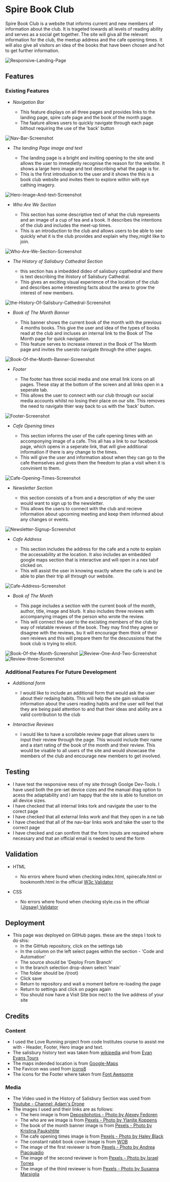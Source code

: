 # Spire Book Club

Spire Book Club is a website that informs current and new members of information about the club. It is trageted towards all levels of reading ability and serves as a social get together. The site will giva all the relevant information for the club, the meetup address and the cafe opening times. It will also give all visitors an idea of the books that have been chosen and hot to get further information.

![Responsive-Landing-Page](https://github.com/JBRobinson93/Salisbury_Spire_Book_Club/assets/138578310/c4e0b7bf-0809-4e49-881c-ef5097885fb9)

## Features

### Existing Features

- _Navigation Bar_

  - This feature displays on all three pages and provides links to the landing page, spire cafe page and the book of the month page.
  - The faature allows users to quickly navigate through each page bithout requiring the use of the 'back' button

![Nav-Bar-Screenshot](https://github.com/JBRobinson93/Salisbury_Spire_Book_Club/assets/138578310/060a61c3-4b83-4627-bcd0-3ee84423a2d4)

- _The landing Page image and text_

  - The landing page is a bright and inviting opening to the site and allows the user to immedietly recognise the reason for the website. It shows a large hero image and text describing what the page is for.
  - This is the first introdustion to the user and it shows the this is a book club website and invites them to explore within with eye cathing imagery.

![Hero-Image-And-text-Screenshot](https://github.com/JBRobinson93/Salisbury_Spire_Book_Club/assets/138578310/193d6a89-2418-47a5-bfc0-190933e3b388)

- _Who Are We Section_

  - This section has some descriptive text of what the club represents and an image of a cup of tea and a book. It describes the intentions of the club and includes the meet-up times.
  - This is an introduction to the club and allows users to be able to see quickly what it is the club provides and explain why they,might like to join.

![Who-Are-We-Section-Screenshot](https://github.com/JBRobinson93/Salisbury_Spire_Book_Club/assets/138578310/526d5f24-d24d-42b8-a739-0eb6a31df69e)

- _The History of Salisbury Cathedral Section_

  - this section has a imbedded dideo of salisbury cqathedral and there is text describing the ihistory of Salisbury Cathedral.
  - This gives an exciting visual experience of the location of the club and describes aome interesting facts about the area to grow the interest of new members.

![the-History-Of-Salisbury-Cathedral-Screenshot](https://github.com/JBRobinson93/Salisbury_Spire_Book_Club/assets/138578310/e6712e6a-32b1-4588-8780-24a8319daa51)

- _Book of The Month Banner_

  - This banner shows the current book of the month with the previous 4 months books. This give the user and idea of the types of books read at the club and incluses an internal link to the Book of The Month page for quick navigation.
  - This feature serves to increase interest in the Book of The Month page and invites the usersto navigate through the other pages.

![Book-Of-the-Month-Banner-Screenshot](https://github.com/JBRobinson93/Salisbury_Spire_Book_Club/assets/138578310/3b438be3-a7e1-41c9-b92c-e8d9994b6b28)

- _Footer_

  - The footer has three social media and one email link icons on all pages. These stay at the bottom of the screen and all links open in a seperate tab.
  - This allows the user to connect with our club through our social media accounts whilst no losing their place on our site. This removes the need to navigate thier way back to us with the 'back' button.

![Footer-Screenshot](https://github.com/JBRobinson93/Salisbury_Spire_Book_Club/assets/138578310/ff7c6b4e-546e-42eb-ae34-883db552a9a3)

- _Cafe Opening times_

  - This section informs the user of the cafe opening times with an accomponying image of a cafe. This all has a link to our facebook page, which opens in a seperate link, that will give additional information if there is any change to the times.
  - This will give the user and information about when they can go to the cafe themselves and gives them the freedom to plan a visit when it is convinient to them.

![Cafe-Opening-Times-Screenshot](https://github.com/JBRobinson93/Salisbury_Spire_Book_Club/assets/138578310/58de18a9-1cda-4bba-b9ad-6e238ef1cef2)

- _Newsletter Section_

  - this section consists of a from and a description of why the user would want to sign up to the newsletter.
  - This allows the users to connect with the club and recieve information about upcoming meeting and keep them informed about any changes or events.

![Newsletter-Signup-Screenshot](https://github.com/JBRobinson93/Salisbury_Spire_Book_Club/assets/138578310/9316924f-a9ce-40b3-b89f-643290d84b70)

- _Cafe Address_

  - This section includes the address for the cafe and a note to explain the accessability at the location. It also includes an embedded google maps section that is interactive and will open in a nex tabif clicked on.
  - This will assist the user in knowing exactly where the cafe is and be able to plan their trip all through our website.

![Cafe-Address-Screenshot](https://github.com/JBRobinson93/Salisbury_Spire_Book_Club/assets/138578310/89d687f4-15da-4c88-b79d-4bc3960de3fa)

- _Book of The Month_

  - This page includes a section with the current book of the month, author, title, image and blurb. It also includes three reviews with accompanying images of the person who wrote the review.
  - This will connect the user to the excisting members of the club by way of relatable reviews of the book. They may find they agree or disagree with the reviews, bu it will encourage them think of their own reviews and this will prepare them for the descussions that the book club is trying to elicit.

![Book-Of-the-Month-Screenshot](https://github.com/JBRobinson93/Salisbury_Spire_Book_Club/assets/138578310/505c6626-6ab0-459a-b3f7-1d376d72d8c4)
![Review-One-And-Two-Screenshot](https://github.com/JBRobinson93/Salisbury_Spire_Book_Club/assets/138578310/1ba0db2a-55b4-4553-8c3e-9e0b6c7be99c)
![Review-three-Screenshot](https://github.com/JBRobinson93/Salisbury_Spire_Book_Club/assets/138578310/f2fffda8-8286-4e08-aa98-1b036cc36dbe)

### Additional Features For Future Development

- _Additional form_

  - I would like to include an additional form that would ask the user about their redaing habits. This will help the site gain valuable information about the users reading habits and the user will feel that they are being paid attention to and that their ideas and ability are a valid contribution to the club

- _Interactive Reviews_

  - I would like to have a scrollable review page that allows users to input their review through the page. This wouold include their name and a start rating of the book of the month and their review. This would be visable to all users of the site and would showcase the members of the club and encourage new members to get involved.

## Testing

- I have test the responsive ness of my site through Goolge Dev-Tools. I have used both the pre-set device cizes and the manual drag option to acess the adaptability and I am happy that the site is able to funstion on all device sizes.
- I have checked that all internal links tork and navigate the user to the corect page
- I have checked that all external links work and that they open in a ne tab
- I have checked that all of the nav-bar links work and take the user to the correct page
- I have checked and can oonfirm that the form inputs are required where necessary and that an official email is needed to send the form

## Validation

- HTML

  - No errors where found when checking index.html, spirecafe.html or bookmonth.html in the official [W3c Validator](https://validator.w3.org/nu/?doc=https%3A%2F%2Fjbrobinson93.github.io%2FSalisbury_Spire_Book_Club%2Findex.html)

- CSS
  - No errors where found when checking style.css in the official [(Jigsaw) Validator](https://jigsaw.w3.org/css-validator/validator?uri=https%3A%2F%2Fjbrobinson93.github.io%2FSalisbury_Spire_Book_Club%2Findex.html&profile=css3svg&usermedium=all&warning=1&vextwarning=&lang=en)

## Deployment

- This page was deployed on GitHub pages. these are the steps I took to do shis:
   - In the GitHub repository, click on the settings tab
   - In the column on the left select pages within the section - 'Code and Automation'
   - The source should be 'Deploy From Branch'
   - In the branch selection drop-down select 'main'
   - The folder should be /(root)
   - Click save
   - Return to repository and wait a moment before re-loading the page
   - Return to settings and click on pages again
   - You should now have a Visit Site box nect to the live address of your site


## Credits


### Content

- I used the Love Running project from code Institutes course to assist me with - Header, Footer, Hero image and text.
- The salisbury history text was taken from [wikipedia](https://en.wikipedia.org/wiki/Salisbury_Cathedral) and from [Evan Evans Tours](https://evanevanstours.com/blog/visiting-salisbury-cathedral/)
- The maps indended location is from [Google-Maps](https://www.google.com/maps?ll=51.064987,-1.797303&z=15&t=m&hl=en&gl=GB&mapclient=embed&cid=14380366614161135822)
- The Favicon was used from [icons8](https://icons8.com/icon/42763/book)
- The icons for the Footer where taken from [Font Awesome](https://fontawesome.com/)


### Media


- The Video used in the History of Salisbury Section was used from [Youtube - Channel: Adam's Drone](https://www.youtube.com/watch?v=PzdCMAogwuc)
- The images I used and their links are as follows:
  - The hero image is from [Depositphotos - Photo by Alexey Fedoren](https://stock.adobe.com/uk/search/images?filters%5Bcontent_type%3Aphoto%5D=1&filters%5Bcontent_type%3Aillustration%5D=1&filters%5Bcontent_type%3Azip_vector%5D=1&filters%5Bcontent_type%3Avideo%5D=0&filters%5Bcontent_type%3Atemplate%5D=0&filters%5Bcontent_type%3A3d%5D=0&filters%5Bcontent_type%3Aaudio%5D=0&filters%5Binclude_stock_enterprise%5D=0&filters%5Bcontent_type%3Aimage%5D=1&k=wiltshire+salisbury&order=relevance&safe_search=1&price%5B%24%5D=1&search_type=asset-type-change&search_page=1&get_facets=0&asset_id=265552502)
  - The who are we image is from [Pexels - Photo by Ylanite Koppens](<https://www.pexels.com/photo/floral-ceramic-cup-and-saucer-above-open-book-1693626/>)
  - The book of the month banner image is from [Pexels - Photo by Kristina Paukshtite](https://www.pexels.com/photo/pink-flowers-139911/)
  - The cafe opening times image is from [Pexels - Photo by Haley Black](https://www.pexels.com/photo/brown-wooden-table-and-chairs-3968061/)
   - The constant rabbit book cover image is from [WOB](https://www.wob.com/en-gb/books/jasper-fforde/constant-rabbit/9781444763621)
   - The image of the first reviewer is from [Pexels - Photo by Andrea Piacquadio](https://www.pexels.com/photo/woman-in-collared-shirt-774909/)
  - The image of the second reviewer is from [Pexels - Photo by Israel Torres](https://www.pexels.com/photo/portrait-of-two-men-in-eyeglasses-posing-on-a-street-17898854)
   - The image of the third reviewer is from [Pexels - Photo by Susanna Marsiglia](https://www.pexels.com/photo/smiling-elderly-woman-in-dress-17849329/) 
